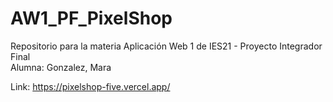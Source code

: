 # AW1_PF_PixelShop
Repositorio para la materia Aplicación Web 1 de IES21 - Proyecto Integrador Final   
Alumna: Gonzalez, Mara   
   
   
   
Link: https://pixelshop-five.vercel.app/
